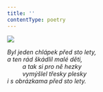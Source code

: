 ```yaml
---
title: ''
contentType: poetry
---
```


<section>

![](../Images/007.jpg)

_Byl jeden chlápek před sto lety,  
a ten rád škádlil malé děti,  
         a tak si pro ně hezky  
         vymýšlel třesky plesky  
i s obrázkama před sto lety._

</section>
